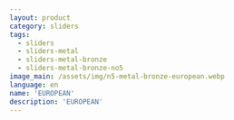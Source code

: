 ```yaml
---
layout: product
category: sliders
tags:
  - sliders
  - sliders-metal
  - sliders-metal-bronze
  - sliders-metal-bronze-no5
image_main: /assets/img/n5-metal-bronze-european.webp
language: en
name: 'EUROPEAN'
description: 'EUROPEAN'
---
```

